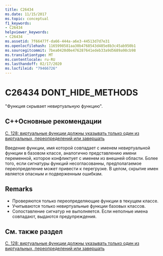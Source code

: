```yaml
---
title: C26434
ms.date: 11/15/2017
ms.topic: conceptual
f1_keywords:
- C26434
helpviewer_keywords:
- C26434
ms.assetid: 7f66477f-da66-444a-a6e3-44513d7d7e31
ms.openlocfilehash: 1165998581aa30b4768543d485e8b3c45ab950b1
ms.sourcegitcommit: 7bea0420d0e476287641edeb33a9d5689a98cb98
ms.translationtype: MT
ms.contentlocale: ru-RU
ms.lasthandoff: 02/17/2020
ms.locfileid: "79466726"
---
```

# <a name="c26434-dont_hide_methods"></a>C26434 DONT_HIDE_METHODS

"Функция скрывает невиртуальную функцию".

## <a name="c-core-guidelines"></a>C++Основные рекомендации

[C. 128: виртуальные функции должны указывать только один из виртуальных, переопределений или завершать](https://github.com/isocpp/CppCoreGuidelines/blob/master/CppCoreGuidelines.md)

Введение функции, имя которой совпадает с именем невиртуальной функции в базовом классе, аналогично представлению имени переменной, которое конфликтует с именем из внешней области. Более того, если сигнатуры функций несогласованны, предполагаемое переопределение может привести к перегрузке. В целом, скрытие имен является опасным и подверженным ошибкам.

## <a name="remarks"></a>Remarks

- Проверяются только переопределяющие функции в текущем классе.
- Учитываются только невиртуальные функции базовых классов.
- Сопоставление сигнатур не выполняется. Если неполные имена совпадают, выдаются предупреждения.

## <a name="see-also"></a>См. также раздел

[C. 128: виртуальные функции должны указывать только один из виртуальных, переопределений или завершать](https://github.com/isocpp/CppCoreGuidelines/blob/master/CppCoreGuidelines.md)
